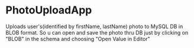 # PhotoUploadApp
Uploads user's(identified by firstName, lastName) photo to MySQL DB in BLOB format. 
So u can open and save the photo thru DB just by clicking on "BLOB" in the schema and choosing "Open Value in Editor"  
